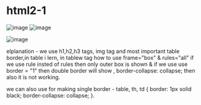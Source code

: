 # html2-1

![image](https://github.com/SaurabhShrikhande/html2-1/assets/142402502/f5f3a2fa-a340-4680-a1ea-1013b98643f1)
![image](https://github.com/SaurabhShrikhande/html2-1/assets/142402502/b277813e-490a-41b7-9c1c-d33ce32786b4)

![image](https://github.com/SaurabhShrikhande/html2-1/assets/142402502/9e7cb9ce-76bb-4dce-8dec-afefa62e3518)

elplanation - 
we use h1,h2,h3 tags, img tag and most important table border,in table i lern, in tablew tag how to use frame="box" & rules="all" if we use rule insted of rules then only outer box is shown & if we use use
border = "1" then double border will show  , border-collapse: collapse; then also it is not working. 

we can also use for making single border -
table, th, td {
  border: 1px solid black;
  border-collapse: collapse;
}.


